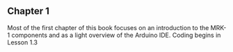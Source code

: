 ## Chapter 1

Most of the first chapter of this book focuses on an
introduction to the MRK-1 components and as a light
overview of the Arduino IDE. Coding begins in Lesson 1.3
